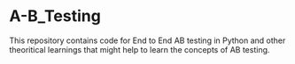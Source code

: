 # A-B_Testing

This repository contains code for End to End AB testing in Python and other theoritical learnings that might help to learn the concepts of AB testing.
